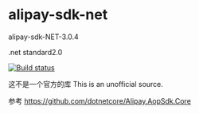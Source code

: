 # alipay-sdk-net
alipay-sdk-NET-3.0.4

 .net standard2.0

[![Build status](https://jadynwong.visualstudio.com/alipay-sdk-net/_apis/build/status/alipay-sdk-net-ASP.NET%20Core-CI)](https://jadynwong.visualstudio.com/alipay-sdk-net/_build/latest?definitionId=7)

这不是一个官方的库
This is an unofficial source.

参考 https://github.com/dotnetcore/Alipay.AopSdk.Core
